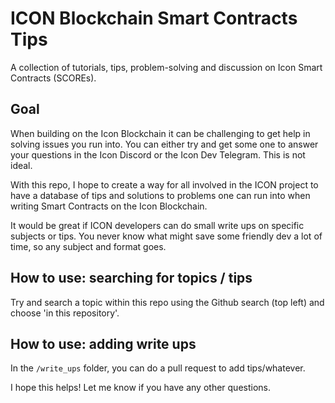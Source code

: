 # ICON Blockchain Smart Contracts Tips
A collection of tutorials, tips, problem-solving and discussion on Icon Smart Contracts (SCOREs).

## Goal
When building on the Icon Blockchain it can be challenging to get help in solving issues you run into. You can either try and get some one to answer your questions in the Icon Discord or the Icon Dev Telegram. This is not ideal.

With this repo, I hope to create a way for all involved in the ICON project to have a database of tips and solutions to problems one can run into when writing Smart Contracts on the Icon Blockchain.

It would be great if ICON developers can do small write ups on specific subjects or tips. You never know what might save some friendly dev a lot of time, so any subject and format goes.

## How to use: searching for topics / tips
Try and search a topic within this repo using the Github search (top left) and choose 'in this repository'.

## How to use: adding write ups
In the `/write_ups` folder, you can do a pull request to add tips/whatever.

I hope this helps! Let me know if you have any other questions.
